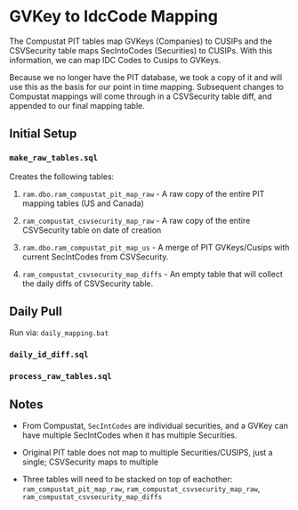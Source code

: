 # GVKey to IdcCode Mapping

The Compustat PIT tables map GVKeys (Companies) to CUSIPs and the CSVSecurity table maps SecIntoCodes (Securities) to CUSIPs. With this information, we can map IDC Codes to Cusips to GVKeys.

Because we no longer have the PIT database, we took a copy of it and will use this as the basis for our point in time mapping. Subsequent changes to Compustat mappings will come through in a CSVSecurity table diff, and appended to our final mapping table.


## Initial Setup

### `make_raw_tables.sql`

Creates the following tables:

1. `ram.dbo.ram_compustat_pit_map_raw` - A raw copy of the entire PIT mapping tables (US and Canada)

2. `ram_compustat_csvsecurity_map_raw` - A raw copy of the entire CSVSecurity table on date of creation

3. `ram.dbo.ram_compustat_pit_map_us` - A merge of PIT GVKeys/Cusips with current SecIntCodes from CSVSecurity.

4. `ram_compustat_csvsecurity_map_diffs` - An empty table that will collect the daily diffs of CSVSecurity table.

## Daily Pull

Run via: `daily_mapping.bat`

### `daily_id_diff.sql`

### `process_raw_tables.sql`

## Notes

* From Compustat, `SecIntCodes` are individual securities, and a GVKey can have multiple SecIntCodes when it has multiple Securities.

* Original PIT table does not map to multiple Securities/CUSIPS, just a single; CSVSecurity maps to multiple

* Three tables will need to be stacked on top of eachother: `ram_compustat_pit_map_raw`, `ram_compustat_csvsecurity_map_raw`, `ram_compustat_csvsecurity_map_diffs`
